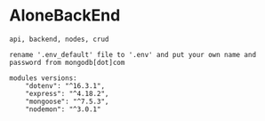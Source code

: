 # AloneBackEnd
    api, backend, nodes, crud

    rename '.env_default' file to '.env' and put your own name and password from mongodb[dot]com

    modules versions:
        "dotenv": "^16.3.1",
        "express": "^4.18.2",
        "mongoose": "^7.5.3",
        "nodemon": "^3.0.1"